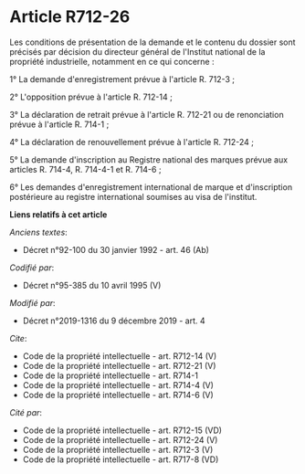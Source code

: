 # Article R712-26

Les conditions de présentation de la demande et le contenu du dossier sont précisés par décision du directeur général de
l'Institut national de la propriété industrielle, notamment en ce qui concerne :

1° La demande d'enregistrement prévue à l'article R. 712-3 ;

2° L'opposition prévue à l'article R. 712-14 ;

3° La déclaration de retrait prévue à l'article R. 712-21 ou de renonciation prévue à l'article R. 714-1 ;

4° La déclaration de renouvellement prévue à l'article R. 712-24 ;

5° La demande d'inscription au Registre national des marques prévue aux articles R. 714-4, R. 714-4-1 et R. 714-6 ;

6° Les demandes d'enregistrement international de marque et d'inscription postérieure au registre international soumises au
visa de l'institut.

**Liens relatifs à cet article**

_Anciens textes_:

  - Décret n°92-100 du 30 janvier 1992 - art. 46 (Ab)

_Codifié par_:

  - Décret n°95-385 du 10 avril 1995 (V)

_Modifié par_:

  - Décret n°2019-1316 du 9 décembre 2019 - art. 4

_Cite_:

  - Code de la propriété intellectuelle - art. R712-14 (V)
  - Code de la propriété intellectuelle - art. R712-21 (V)
  - Code de la propriété intellectuelle - art. R714-1
  - Code de la propriété intellectuelle - art. R714-4 (V)
  - Code de la propriété intellectuelle - art. R714-6 (V)

_Cité par_:

  - Code de la propriété intellectuelle - art. R712-15 (VD)
  - Code de la propriété intellectuelle - art. R712-24 (V)
  - Code de la propriété intellectuelle - art. R712-3 (V)
  - Code de la propriété intellectuelle - art. R717-8 (VD)
